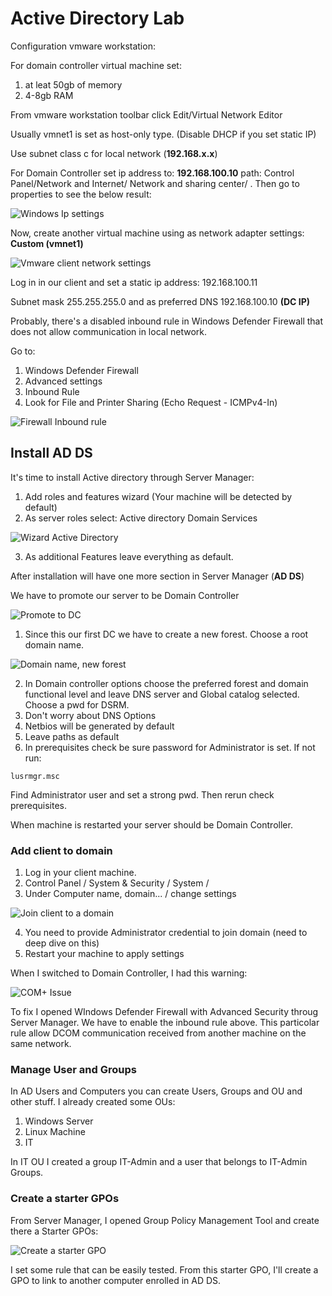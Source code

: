 # Active Directory Lab

Configuration vmware workstation:

For domain controller virtual machine set:

1. at leat 50gb of memory
2. 4-8gb RAM

From vmware workstation toolbar click Edit/Virtual Network Editor

Usually vmnet1 is set as host-only type. (Disable DHCP if you set static IP)

Use subnet class c for local network (**192.168.x.x**)

For Domain Controller set ip address to: **192.168.100.10** path: Control Panel/Network and Internet/ Network and sharing center/ <choose your ethernet>. 
Then go to properties to see the below result:

![Windows Ip settings](/images/ipsettingsDC.png)

Now, create another virtual machine using as network adapter settings:  **Custom (vmnet1)**

![Vmware client network settings](/images/clientVmwareSettings.png)

Log in in our client and set a static ip address: 192.168.100.11

Subnet mask 255.255.255.0 and as preferred DNS 192.168.100.10 **(DC IP)**

Probably, there's a disabled inbound rule in Windows Defender Firewall that does not allow communication in local network. 

Go to: 

1. Windows Defender Firewall
2. Advanced settings
3. Inbound Rule
4. Look for File and Printer Sharing (Echo Request - ICMPv4-In)

![Firewall Inbound rule](/images/FirewallInboundRule.png)

## Install AD DS

It's time to install Active directory through Server Manager:

1. Add roles and features wizard (Your machine will be detected by default)
2. As server roles select: Active directory Domain Services

![Wizard Active Directory](/images/installAD.png)

3. As additional Features leave everything as default.

After installation will have one more section in Server Manager (**AD DS**)

We have to promote our server to be Domain Controller

![Promote to DC](/images/promoteToDC.png)

1. Since this our first DC we have to create a new forest. Choose a root domain name. 

![Domain name, new forest](/images/domainName.png)

2. In Domain controller options choose the preferred forest and domain functional level and leave DNS server and Global catalog selected. Choose a pwd for DSRM.
3. Don't worry about DNS Options
4. Netbios will be generated by default
5. Leave paths as default
6. In prerequisites check be sure password for Administrator is set. If not run:

`lusrmgr.msc`

Find Administrator user and set a strong pwd. Then rerun check prerequisites.

When machine is restarted your server should be Domain Controller. 

### Add client to domain

1. Log in your client machine. 
2. Control Panel / System & Security / System / 
3. Under Computer name, domain... / change settings

![Join client to a domain](/images/joinADomain.png)

4. You need to provide Administrator credential to join domain (need to deep dive on this)
5. Restart your machine to apply settings

When I switched to Domain Controller, I had this warning: 

![COM+ Issue](/images/COM+Issue.png)

To fix I opened WIndows Defender Firewall with Advanced Security throug Server Manager. We have to enable the inbound rule above.
This particolar rule allow DCOM communication received from another machine on the same network.

### Manage User and Groups

In AD Users and Computers you can create Users, Groups and OU and other stuff. I already created some OUs:

1. Windows Server
2. Linux Machine
3. IT

In IT OU I created a group IT-Admin and a user that belongs to IT-Admin Groups. 

### Create a starter GPOs

From Server Manager, I opened Group Policy Management Tool and create there a Starter GPOs:

![Create a starter GPO](/images/createStarterGPOs.png)

I set some rule that can be easily tested. From this starter GPO, I'll create a GPO to link to another computer enrolled in AD DS.
